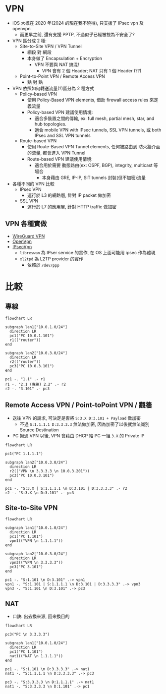 # VPN

- iOS 大概在 2020 年(2024 的現在我不曉得), 只支援了 IPsec vpn 及 openvpn
  - 而更早之前, 還有支援 PPTP, 不過似乎已經被視為不安全了?
- VPN 區分成 2 種:
  - Site-to-Site VPN / VPN Tunnel
    - 網段 對 網段
    - 本身做了 Encapsulation + Encryption
      - VPN 不要與 NAT 搞混!
        - VPN 會有 2 個 Header; NAT 只有 1 個 Header (??)
  - Point-to-Point VPN / Remote Access VPN
    - 點 對 點
- VPN 依照如何轉送流量(?)區分為 2 種方式
  - Policy-based VPN
    - 使用 Policy-Based VPN elements, 借助 firewall access rules 來定義流量
    - Policy-based VPN 建議使用情境:
      - 適合多裝置之間的傳輸, ex: full mesh, partial mesh, star, and hub topologies.
      - 適合 mobile VPN with IPsec tunnels, SSL VPN tunnels, 或 both IPsec and SSL VPN tunnels
  - Route-based VPN
    - 使用 Route-Based VPN Tunnel elements, 任何被路由到 防火牆介面 的流量, 都會進入 VPN Tunnel
    - Route-based VPN 建議使用情境:
      - 適合用於需要 動態路由(ex: OSPF, BGP), integrity, multicast 等場合
        - 本身藉由 GRE, IP-IP, SIT tunnels 封裝(但不加密)流量
- 各種不同的 VPN 比較
  - IPsec VPN
    - 運行於 L3 的網路層, 針對 IP packet 做加密
  - SSL VPN
    - 運行於 L7 的應用層, 針對 HTTP traffic 做加密

## VPN 各種實做

- [WireGuard VPN](https://github.com/hwdsl2/wireguard-install)
- [OpenVpn](https://github.com/hwdsl2/openvpn-install)
- [IPsecVpn](https://github.com/hwdsl2/setup-ipsec-vpn)
  - `libreswan` 為 IPser service 的實作, 在 OS 上面可能用 ipsec 作為體現
  - `xl2tpd` 為 L2TP provider 的實作
    - 依賴於 `/dev/ppp`

# 比較

## 專線

```mermaid
flowchart LR

subgraph lan1["10.0.1.0/24"]
  direction LR
  pc1("PC 10.0.1.101")
  r1(("router"))
end

subgraph lan2["10.0.3.0/24"]
  direction LR
  r2(("router"))
  pc3("PC 10.0.3.101")
end

pc1 -. "1.1" .- r1
r1 -. "2.1 (專線) 2.2" .- r2
r2 -. "3.101" .- pc3
```

## Remote Access VPN / Point-toPoint VPN / 翻牆

- 送往 VPN 的請求, 可決定是否將 `S:3.X D:3.101 + Payload` 做加密
  - 不過 `S:1.1.1.1 D:3.3.3.3` 無法做加密, 因為加密了以後就無法識別 Source Destination
- PC 撥通 VPN 以後, VPN 會藉由 DHCP 給 PC 一組 `3.X` 的 Private IP

```mermaid
flowchart LR

pc1("PC 1.1.1.1")

subgraph lan2["10.0.3.0/24"]
  direction LR
  r2(("VPN \n 3.3.3.3 \n 10.0.3.201"))
  pc3("PC 10.0.3.101")
end

pc1 -. "S:3.X | S:1.1.1.1 \n D:3.101 | D:3.3.3.3" .- r2
r2 -. "S:3.X \n D:3.101" .- pc3
```

## Site-to-Site VPN

```mermaid
flowchart LR

subgraph lan1["10.0.1.0/24"]
  direction LR
  pc1("PC 1.101")
  vpn1(("VPN \n 1.1.1.1"))
end

subgraph lan2["10.0.3.0/24"]
  direction LR
  vpn3(("VPN \n 3.3.3.3"))
  pc3("PC 3.101")
end

pc1 -. "S:1.101 \n D:3.101" .-> vpn1
vpn1 -. "S:1.101 | S:1.1.1.1 \n D:3.101 | D:3.3.3.3" .-> vpn3
vpn3 -. "S:1.101 \n D:3.101" .-> pc3
```

## NAT

- 口訣: 出去換來源, 回來換目的

```mermaid
flowchart LR

pc3("PC \n 3.3.3.3")

subgraph lan1["10.0.1.0/24"]
  direction LR
  pc1("PC 1.101")
  nat1(("NAT \n 1.1.1.1"))
end

pc1 -. "S:1.101 \n D:3.3.3.3" .-> nat1
nat1 -. "S:1.1.1.1 \n D:3.3.3.3" .-> pc3

pc3 -. "S:3.3.3.3 \n D:1.1.1.1" .-> nat1
nat1 -. "S:3.3.3.3 \n D:1.101" .-> pc1
```
